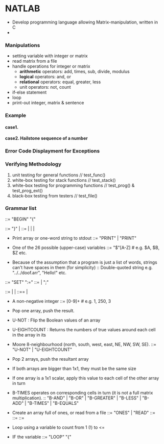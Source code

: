 # NATLAB
- Develop programming language allowing Matrix-manipulation, written in C
- 

### Manipulations
- setting variable with integer or matrix
- read matrix from a file
- handle operations for integer or matrix
  - **arithmetic** operators: add, times, sub, divide, modulus
  - **logical** operators: and, or
  - **relational** operators: equal, greater, less
  - unit operators: not, count 
- if-else statement
- loop
- print-out integer, matrix & sentence

### Example
#### case1. 

#### case2. Hailstone sequence of a number

### Error Code Displayment for Exceptions


### Verifying Methodology
1. unit testing for general functions             // test_func()
2. white-box testing for stack functions          // test_stack()
3. white-box testing for programming functions    // test_prog() & test_prog_ext()
4. black-box testing from testers                 // test_file()

### Grammar list
<PROG> ::= "BEGIN" "{" <INSTRCLIST>

<INSTRCLIST> ::= "}" | <INSTRC> <INSTRCLIST>
<INSTRC> ::= <PRINT> | <SET> | <CREATE> | <LOOP>

- Print array or one-word string to stdout
<PRINT> ::= "PRINT" <VARNAME> | "PRINT" <STRING>

- One of the 26 possible (upper-case) variables
<VARNAME> ::= "$"[A-Z]     # e.g. $A, $B, $Z etc.

- Because of the assumption that a program is just a list of words,
strings can't have spaces in them (for simplicity)
<STRING> :: Double-quoted string e.g. "../../doof.arr", "Hello!" etc.

<SET> ::= "SET" <VARNAME> ":=" <POLISHLIST>
<POLISHLIST> ::= <POLISH><POLISHLIST>  | ";"

<POLISH> ::= <PUSHDOWN> | <UNARYOP> | <BINARYOP>
<PUSHDOWN> ::== <VARNAME> | <INTEGER>

- A non-negative integer
<INTEGER> ::= [0-9]+    # e.g. 1, 250,  3

- Pop one array, push the result.
- U-NOT : Flip the Boolean values of an array
- U-EIGHTCOUNT : Returns the numbers of true values around each cell in the array in its
- Moore 8-neighbourhood (north, south, west, east, NE, NW, SW, SE).
<UNARYOP> ::= "U-NOT" | "U-EIGHTCOUNT"

- Pop 2 arrays, push the resultant array
- If both arrays are bigger than 1x1, they must be the same size
- If one array is a 1x1 scalar, apply this value to each cell of the other array in turn
- B-TIMES operates on corresponding cells in turn (it is not a full matrix multiplication).
<BINARYOP> :: "B-AND" | "B-OR" | "B-GREATER" | "B-LESS" | "B-ADD" | "B-TIMES" | "B-EQUALS"

- Create an array full of ones, or read from a file
<CREATE> ::= "ONES" <ROWS> <COLS> <VARNAME> | "READ" <FILENAME> <VARNAME>
<ROWS> ::= <INTEGER>
<COLS> ::= <INTEGER>
<FILENAME> ::= <STRING>

- Loop using a variable to count from 1 (!) to <= <INTEGER>
- IF the variable
<LOOP> ::= "LOOP" <VARNAME> <INTEGER> "{" <INSTRCLIST>
